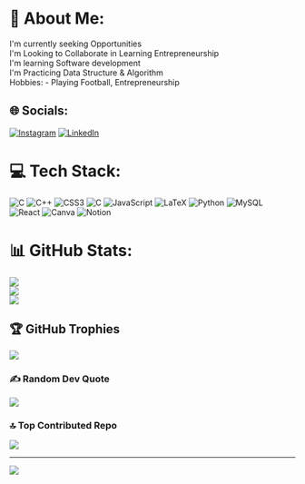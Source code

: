 # 💫 About Me:
I'm currently seeking Opportunities<br>I'm Looking to Collaborate in Learning Entrepreneurship<br>I'm learning Software development<br>I'm Practicing Data Structure & Algorithm<br>Hobbies: - Playing Football, Entrepreneurship


## 🌐 Socials:
[![Instagram](https://img.shields.io/badge/Instagram-%23E4405F.svg?logo=Instagram&logoColor=white)](https://instagram.com/bhanu_pratap1729) [![LinkedIn](https://img.shields.io/badge/LinkedIn-%230077B5.svg?logo=linkedin&logoColor=white)](https://linkedin.com/in/bhanupratap1729) 

# 💻 Tech Stack:
![C](https://img.shields.io/badge/c-%2300599C.svg?style=for-the-badge&logo=c&logoColor=white) ![C++](https://img.shields.io/badge/c++-%2300599C.svg?style=for-the-badge&logo=c%2B%2B&logoColor=white) ![CSS3](https://img.shields.io/badge/css3-%231572B6.svg?style=for-the-badge&logo=css3&logoColor=white) ![C](https://img.shields.io/badge/c-%2300599C.svg?style=for-the-badge&logo=c&logoColor=white) ![JavaScript](https://img.shields.io/badge/javascript-%23323330.svg?style=for-the-badge&logo=javascript&logoColor=%23F7DF1E) ![LaTeX](https://img.shields.io/badge/latex-%23008080.svg?style=for-the-badge&logo=latex&logoColor=white) ![Python](https://img.shields.io/badge/python-3670A0?style=for-the-badge&logo=python&logoColor=ffdd54) ![MySQL](https://img.shields.io/badge/mysql-%2300f.svg?style=for-the-badge&logo=mysql&logoColor=white) ![React](https://img.shields.io/badge/react-%2320232a.svg?style=for-the-badge&logo=react&logoColor=%2361DAFB) ![Canva](https://img.shields.io/badge/Canva-%2300C4CC.svg?style=for-the-badge&logo=Canva&logoColor=white) ![Notion](https://img.shields.io/badge/Notion-%23000000.svg?style=for-the-badge&logo=notion&logoColor=white)
# 📊 GitHub Stats:
![](https://github-readme-stats.vercel.app/api?username=bhanupratap1729&theme=radical&hide_border=false&include_all_commits=false&count_private=false)<br/>
![](https://github-readme-streak-stats.herokuapp.com/?user=bhanupratap1729&theme=radical&hide_border=false)<br/>
![](https://github-readme-stats.vercel.app/api/top-langs/?username=bhanupratap1729&theme=radical&hide_border=false&include_all_commits=false&count_private=false&layout=compact)

## 🏆 GitHub Trophies
![](https://github-profile-trophy.vercel.app/?username=bhanupratap1729&theme=buddhism&no-frame=false&no-bg=true&margin-w=4)

### ✍️ Random Dev Quote
![](https://quotes-github-readme.vercel.app/api?type=horizontal&theme=radical)

### 🔝 Top Contributed Repo
![](https://github-contributor-stats.vercel.app/api?username=bhanupratap1729&limit=5&theme=dark&combine_all_yearly_contributions=true)

---
[![](https://visitcount.itsvg.in/api?id=bhanupratap1729&icon=0&color=0)](https://visitcount.itsvg.in)

<!-- Proudly created with GPRM ( https://gprm.itsvg.in ) -->
